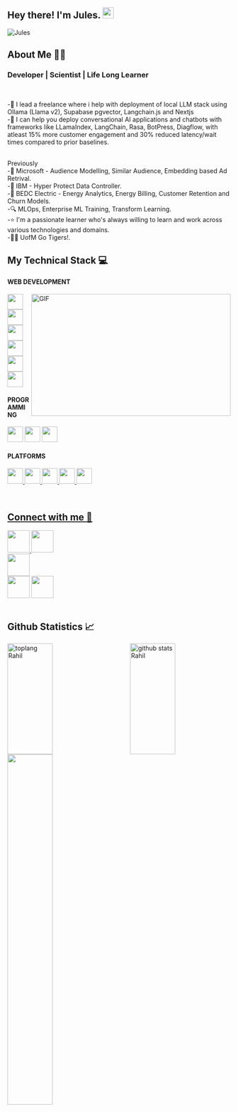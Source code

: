 <h2> Hey there! I'm Jules. <img src="https://github.com/souvikguria98/souvikguria98/blob/master/Hi.gif" width="25"></h2>
<p align="left"> <img   src="https://komarev.com/ghpvc/?username=julesam" alt="Jules" /> </p>

<h2 align = "left"> About Me 👩‍💻 </h2>

<h3> Developer | Scientist | Life Long Learner </h3>
<br>

-📘 I lead a freelance where i help with deployment of local LLM stack using Ollama (Llama v2), Supabase pgvector, Langchain.js and Nextjs <br>
-📘 I can help you deploy conversational AI applications and chatbots with frameworks like LLamaIndex, LangChain, Rasa, BotPress, Diagflow, with atleast 15% more customer engagement and 30%     reduced latency/wait times compared to prior baselines. <br>

<br> Previously <br>
-📁 Microsoft - Audience Modelling, Similar Audience, Embedding based Ad Retrival.<br>
-📁 IBM - Hyper Protect Data Controller.<br>
-📁 BEDC Electric - Energy Analytics, Energy Billing, Customer Retention and Churn Models.<br>
-🔍 MLOps, Enterprise ML Training, Transform Learning.<br>
-⭐ I'm a passionate learner who's always willing to learn and work across various technologies and domains.<br>
-👩‍🎓 UofM Go Tigers!.<br>

<h2 align="left"> My Technical Stack 💻</h2>

<h4> WEB DEVELOPMENT</h4><img align="right" height="275" width="450" alt="GIF" src="https://codersera.com/blog/wp-content/uploads/2019/07/BLOG-23-L-3.jpg" />
<p><img height="35" src="https://img.icons8.com/nolan/2x/html-5.png">
<img height="35" src="https://img.icons8.com/officel/2x/css.png">
<img height="35" src="https://img.icons8.com/color/2x/python.png">
<img height="35" src="https://img.icons8.com/color/2x/bootstrap.png">
<img height="35" src="https://img.icons8.com/color/2x/power-bi.png">
<img height="35" src="https://img.icons8.com/color/2x/r.png">
  </p>
 <h4>PROGRAMMING</h4>
 <p><img height="35" src="https://img.icons8.com/color/2x/python.png">
  <img height="35" src="https://img.icons8.com/color/2x/r.png">
  <img height="35" src="https://img.icons8.com/color/2x/mysql-logo.png">
  </p>
  <h4> PLATFORMS</h4>
  <p><a href="https://github.com/julesam"><img height="35" src="https://img.icons8.com/color/2x/github.png">
  <a href="https://leetcode.com/julesam/"><img height="35" src="https://user-images.githubusercontent.com/36547915/97088991-45da5d00-1652-11eb-900f-80d106540f4f.png">
    <a href="https://auth.geeksforgeeks.org/user/julesam/profile"><img height="35" src="https://img.icons8.com/color/452/GeeksforGeeks.png">
      <a href="https://my-learning.w3schools.com/"><img height="35" src="https://image.pngaaa.com/977/3731977-middle.png">
        <a href="https://www.hackerrank.com/julesam"><img height="35" src="https://upload.wikimedia.org/wikipedia/commons/4/40/HackerRank_Icon-1000px.png">
          </p>
       <br> 
<h2 align = "left"> Connect with me 🤝</h2>


<a href="#" target="_blank" rel="noopener noreferrer"> <!--Portfolio Website-->
  <img src="https://img.icons8.com/fluent/2x/portfolio.png" width="50"/>
 </a>
 <a href="https://twitter.com/julesam" target="_blank" rel="noopener noreferrer"><img src="https://img.icons8.com/fluent/2x/twitter.png" width="50" /></a>  
 <a href="https://www.instagram.com/julesamhd/" target="_blank" rel="noopener noreferrer"><img src="https://img.icons8.com/fluent/2x/instagram-new.png" width="50" /></a>  
 <a href="https://www.linkedin.com/in/julesam/" target="_blank" rel="noopener noreferrer"><img src="https://img.icons8.com/fluent/2x/linkedin.png" width="50" /></a>
 <a href="mailto:julesmhad@gmail.com" target="_blank" rel="noopener noreferrer"><img src="https://img.icons8.com/fluent/2x/gmail.png"  width="50" /></a>
<br> <br>

<h2 align="left"> Github Statistics 📈 </h2>

<p><img align="left" src="https://github-readme-stats.vercel.app/api/top-langs/?username=julesam&langs_count=10&theme=tokyonight&layout=compact" alt="toplang Rahil" height="250" width=45% /><img align="right" src="https://github-readme-stats-sigma-five.vercel.app/api?username=julesam&show_icons=true&include_all_commits=true&count_private=true&theme=midnight-purple&line_height=40" alt="github stats Rahil" height="250" width=45% />
  <br>
<img align="centre" width="45%" src="https://github-readme-streak-stats.herokuapp.com/?user=julesam&theme=tokyonight" />
</p>
<br>
<br>
<!-- <img src="https://github-profile-trophy.vercel.app/?username=julesam&theme=juicyfresh&no-bg=true" /> -->



  



<!--
**julesam/julesam** is a ✨ _special_ ✨ repository because its `README.md` (this file) appears on your GitHub profile.

Here are some ideas to get you started:

- 🔭 I’m currently working on ...
- 🌱 I’m currently learning ...
- 👯 I’m looking to collaborate on ...
- 🤔 I’m looking for help with ...
- 💬 Ask me about ...
- 📫 How to reach me: ...
- 😄 Pronouns: ...
- ⚡ Fun fact: ...
-->

